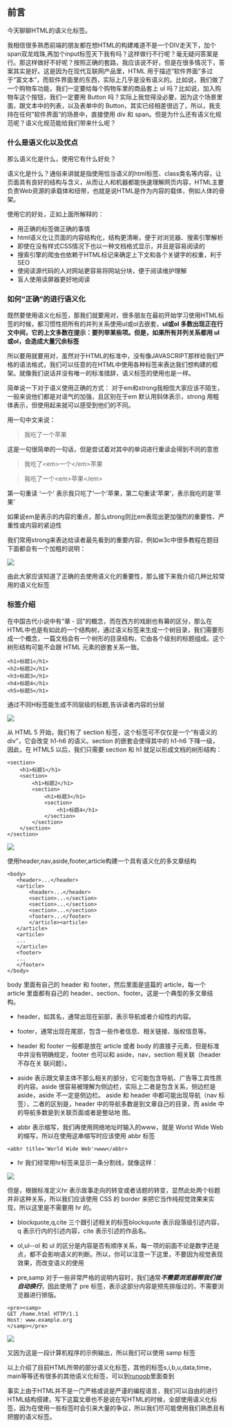 ## 前言
今天聊聊HTML的语义化标签。

我相信很多熟悉前端的朋友都在想HTML的构建难道不是一个DIV走天下，加个span双龙戏珠,再加个input标签天下我有吗？这样做行不行呢？毫无疑问答案是行。那这样做好不好呢？按照正确的套路，我应该说不好，但是在很多情况下，答案其实是好。这是因为在现代互联网产品里，HTML 用于描述“软件界面”多过于“富文本”，而软件界面里的东西，实际上几乎是没有语义的。比如说，我们做了一个购物车功能，我们一定要给每个购物车里的商品套上 ul 吗？比如说，加入购物车这个按钮，我们一定要用 Button 吗？实际上我觉得没必要，因为这个场景里面，跟文本中的列表，以及表单中的 Button，其实已经相差很远了，所以，我支持在任何“软件界面”的场景中，直接使用 div 和 span。但是为什么还有语义化规范呢？语义化规范能给我们带来什么呢？

### 什么是语义化以及优点
那么语义化是什么，使用它有什么好处？

语义化是什么？通俗来讲就是指使用恰当语义的html标签、class类名等内容，让页面具有良好的结构与含义，从而让人和机器都能快速理解网页内容，HTML主要负责Web资源的承载体和纽带，也就是说HTML是作为内容的载体，例如人体的骨架。

使用它的好处，正如上面所解释的：
*  用正确的标签做正确的事情
*  html语义化让页面的内容结构化，结构更清晰，便于对浏览器、搜索引擎解析
*  即使在没有样式CSS情况下也以一种文档格式显示，并且是容易阅读的
*  搜索引擎的爬虫也依赖于HTML标记来确定上下文和各个关键字的权重，利于SEO
*  使阅读源代码的人对网站更容易将网站分块，便于阅读维护理解
*  盲人使用读屏器更好地阅读

### 如何“正确”的进行语义化
既然要使用语义化标签，那我们就要用对，很多朋友在最初开始学习使用HTML标签的时候，都习惯性把所有的并列关系使用ul或ol去嵌套，**ul或ol 多数出现正在行文中间，它的上文多数在提示：要列举某些项。但是，如果所有并列关系都用 ul或ol，会造成大量冗余标签**

所以要用就要用对，虽然对于HTML的标准中，没有像JAVASCRIPT那样给我们严格的语法格式，我们可以任意的在HTML中使用各种标签来表达我们想构建的框架。就像我们说话并没有唯一的标准措辞，语义标签的使用也是一样。

简单说一下对于语义使用正确的方式：
对于em和strong我相信大家应该不陌生，一般来说他们都是对语气的加强，且区别在于em 默认用斜体表示，strong 用粗体表示，但使用起来就可以感受到他们的不同。

用一句中文来说：
> 我吃了一个苹果

这是一句很简单的一句话，但是尝试着对其中的单词进行重读会得到不同的意思

> 我吃了\<em>一个\</em>苹果

> 我吃了一个\<em>苹果\</em> 

第一句重读 ‘一个’ 表示我只吃了‘一个’苹果，第二句重读‘苹果’，表示我吃的是‘苹果’

如果说em是表示的内容的重点，那么strong则比em表现出更加强烈的重要性、严重性或内容的紧迫性

我们常用strong来表达给读者最先看到的重要内容，例如w3c中很多教程在题目下面都会有一个加粗的说明：

![](../img/html_semantic/1.png)

由此大家应该知道了正确的去使用语义化的重要性，那么接下来我介绍几种比较常用的语义化标签

### 标签介绍

在中国古代小说中有“章 - 回”的概念，而在西方的戏剧也有幕的区分，那么在HTML中也是有如此的一个结构树，通过语义标签来生成一个树目录，我们需要形成一个概念，一篇文档会有一个树形的目录结构，它由各个级别的标题组成。这个树形结构可能不会跟 HTML 元素的嵌套关系一致。
~~~
<h1>标题1</h1>
<h2>标题2</h1>
<h3>标题3</h1>
<h4>标题4</h1>
<h5>标题5</h1>
~~~
通过不同H标签能生成不同层级的标题,告诉读者内容的分层

![](../img/html_semantic/2.png)

从 HTML 5 开始，我们有了 section 标签，这个标签可不仅仅是一个“有语义的 div”，它会改变 h1-h6 的语义。section 的嵌套会使得其中的 h1-h6 下降一级，
因此，在 HTML5 以后，我们只需要 section 和 h1 就足以形成文档的树形结构：

~~~
<section>
    <h1>标题1</h1>
    <section>
        <h1>标题2</h1>
        <section>
            <h1>标题3</h1>
            <section>
                <h1>标题4</h1>
            </section>
        </section>
    </section>
</section>
~~~

![](../img/html_semantic/3.png)

使用header,nav,aside,footer,article构建一个具有语义化的多文章结构

~~~
<body>
   <header>...</header>
   <article>
       <header>...</header>
       <section>...</section>
       <section>...</section>
       <section>...</section>
       <footer>...</footer>
       </article><article>
   </article>
   <article>
   ...
   </article>
   <footer>
   ...
   </footer>
</body>
~~~

body 里面有自己的 header 和 footer，然后里面是竖篇的 article，每一个 article 里面都有自己的 header、section、footer。这是一个典型的多文章结构。

* header，如其名，通常出现在前部，表示导航或者介绍性的内容。
* footer，通常出现在尾部，包含一些作者信息、相关链接、版权信息等。

* header 和 footer 一般都是放在 article 或者 body 的直接子元素，但是标准中并没有明确规定，footer 也可以和 aside，nav，section 相关联（header 不存在关
联问题）。

* aside 表示跟文章主体不那么相关的部分，它可能包含导航、广告等工具性质的内容。aside 很容易被理解为侧边栏，实际上二者是包含关系，侧边栏是 aside，aside 不一定是侧边栏。
aside 和 header 中都可能出现导航（nav 标签），二者的区别是，header 中的导航多数是到文章自己的目录，而 aside 中的导航多数是到关联页面或者是整站地
图。


* abbr 表示缩写，我们再使用网络地址时输入的www，就是 World Wide Web 的缩写，所以在使用这串缩写时应该使用 abbr 标签
~~~
<abbr title='World Wide Web'>www</abbr>
~~~

* hr 我们经常用hr标签来显示一条分割线，就像这样：

![](../img/html_semantic/4.png)

  但是，根据标准定义hr 表示故事走向的转变或者话题的转变，显然此处两个标题并非这种关系，所以我们应该使用 CSS 的 border 来把它当作纯视觉效果来实现，所以这里是不需要用 hr 的。

* blockquote,q,cite  三个跟引述相关的标签blockquote 表示段落级引述内容，q 表示行内的引述内容，cite 表示引述的作品名。

* ol,ul--ol 和 ul 的区分是内容是否有顺序关系，每一项的前面不论是数字还是点，都不会影响语义的判断。所以，你可以注意一下这里，不要因为视觉表现效果，而改变语义的使用

* pre,samp 对于一些非常严格的说明内容时，我们通常***不需要浏览器帮我们做自动换行***，因此使用了 pre 标签，表示这部分内容是预先排版过的，不需要浏览器进行排版。
~~~
<pre><samp>
GET /home.html HTTP/1.1
Host: www.example.org
</samp></pre>
~~~
![](../img/html_semantic/5.png)

又因为这是一段计算机程序的示例输出，所以我们可以使用 samp 标签

以上介绍了目前HTML所带的部分语义化标签，其他的标签s,i,b,u,data,time，main等等还有很多的其他语义化标签，可以到[runoob](https://www.runoob.com/tags/html-reference.html)里面查到

事实上由于HTML并不是一门严格或说是严谨的编程语言，我们可以自由的进行HTML结构搭建，写下这篇文章也不是说在写HTML的时候，全部使用语义化标签，因为在使用一些标签时会引来大量的争议，所以我们尽可能使用我们熟悉且有把握的语义标签。